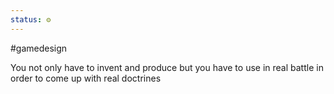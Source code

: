 ```yaml
---
status: ⚙️
---
```

#gamedesign 

You not only have to invent and produce but you have to use in real battle in order to come up with real doctrines